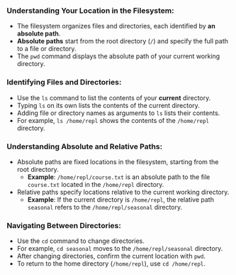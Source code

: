 ### **Understanding Your Location in the Filesystem:**
- The filesystem organizes files and directories, each identified by **an absolute path**.
- **Absolute paths** start from the root directory (`/`) and specify the full path to a file or directory.
- The `pwd` command displays the absolute path of your current working directory.

### **Identifying Files and Directories:**
- Use the `ls` command to list the contents of your **current** directory.
- Typing `ls` on its own lists the contents of the current directory.
- Adding file or directory names as arguments to `ls` lists their contents.
- For example, `ls /home/repl` shows the contents of the `/home/repl` directory.

### **Understanding Absolute and Relative Paths:**
- Absolute paths are fixed locations in the filesystem, starting from the root directory.
  - **Example**: `/home/repl/course.txt` is an absolute path to the file `course.txt` located in the `/home/repl` directory.
- Relative paths specify locations relative to the current working directory.
  - **Example**: If the current directory is `/home/repl`, the relative path `seasonal` refers to the `/home/repl/seasonal` directory.

### **Navigating Between Directories:**
- Use the `cd` command to change directories.
- For example, `cd seasonal` moves to the `/home/repl/seasonal` directory.
- After changing directories, confirm the current location with `pwd`.
- To return to the home directory (`/home/repl`), use `cd /home/repl`.
